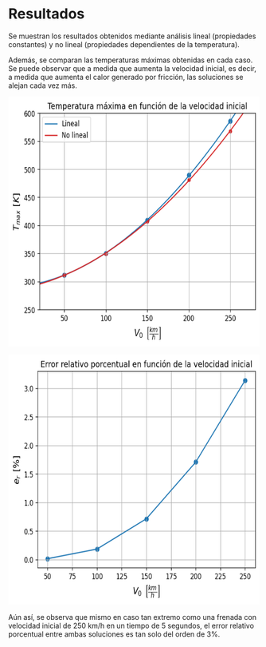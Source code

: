 # Resultados
Se muestran los resultados obtenidos mediante análisis lineal (propiedades constantes) y no lineal (propiedades dependientes de la temperatura). 

Además, se comparan las temperaturas máximas obtenidas en cada caso. Se puede observar que a medida que aumenta la velocidad inicial, es decir, a medida que aumenta el calor generado por fricción, las soluciones se alejan cada vez más.

<p align="center">
  <img width="600" height="500" src="Tmax_vs_V0.png">
</p>
<p align="center">
  <img width="600" height="500" src="error_vs_V0.png">
</p>

Aún así, se observa que mismo en caso tan extremo como una frenada con velocidad inicial de 250 km/h en un tiempo de 5 segundos, el error relativo porcentual entre ambas soluciones es tan solo del orden de 3%. 
